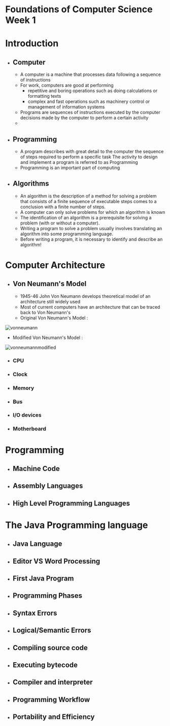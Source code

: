 # Foundations of Computer Science Week 1

# Introduction
- ## Computer
  - A computer is a machine that processes data following a sequence of instructions
  - For work, computers are good at performing
    - repetitive and boring operations such as doing calculations or formatting texts
    - complex and fast operations such as machinery control or management of information systems
  - Programs are sequences of instructions executed by the computer decisions made by the computer to perform a certain activity
  - 
- ## Programming
  - A program describes with great detail to the computer the sequence of steps required to perform a specific task The activity to design and implement a program is referred to as Programming
  - Programming is an important part of computing
- ## Algorithms
  - An algorithm is the description of a method for solving a problem that consists of a finite sequence of executable steps comes to a conclusion with a finite number of steps.
  - A computer can only solve problems for which an algorithm is known
  - The identification of an algorithm is a prerequisite for solving a problem (with or without a computer).
  - Writing a program to solve a problem usually involves translating an algorithm into some programming language.
  - Before writing a program, it is necessary to identify and describe an algorithm!
# Computer Architecture
- ## Von Neumann's Model
  - 1945-46 John Von Neumann develops theoretical model of an architecture still widely used
  - Most of current computers have an architecture that can be traced back to Von Neumann's
  - Original Von Neumann's Model :

![vonneumann](https://github.com/user-attachments/assets/719ea60f-65de-4061-b3cf-ab6f96927941)

  - Modified Von Neumann's Model :

![vonneumannmodified](https://github.com/user-attachments/assets/b34436d4-ee5d-43b4-bc0d-54c53b4efe12)

  - ### CPU
  - ### Clock
  - ### Memory
  - ### Bus
  - ### I/O devices
  - ### Motherboard
  

# Programming
- ## Machine Code
- ## Assembly Languages
- ## High Level Programming Languages


# The Java Programming language
- ## Java Language
- ## Editor VS Word Processing
- ## First Java Program
- ## Programming Phases
- ## Syntax Errors
- ## Logical/Semantic Errors
- ## Compiling source code
- ## Executing bytecode
- ## Compiler and interpreter
- ## Programming Workflow
- ## Portability and Efficiency
